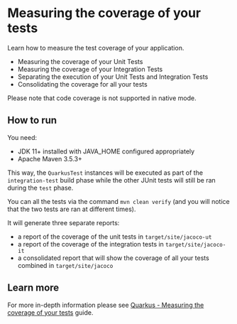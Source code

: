 # Measuring the coverage of your tests

Learn how to measure the test coverage of your application.

* Measuring the coverage of your Unit Tests
* Measuring the coverage of your Integration Tests
* Separating the execution of your Unit Tests and Integration Tests
* Consolidating the coverage for all your tests

Please note that code coverage is not supported in native mode.

## How to run

You need:

* JDK 11+ installed with JAVA_HOME configured appropriately
* Apache Maven 3.5.3+

This way, the ```QuarkusTest``` instances will be executed as part of the ```integration-test``` build phase while the other JUnit tests will still be ran during the ```test``` phase.

You can all the tests via the command ```mvn clean verify``` (and you will notice that the two tests are ran at different times).

It will generate three separate reports:
* a report of the coverage of the unit tests in ```target/site/jacoco-ut```
* a report of the coverage of the integration tests in ```target/site/jacoco-it```
* a consolidated report that will show the coverage of all your tests combined in  ```target/site/jacoco```

## Learn more

For more in-depth information please see [Quarkus - Measuring the coverage of your tests](https://github.com/quarkusio/quarkus/blob/main/docs/src/main/asciidoc/tests-with-coverage.adoc) guide.
